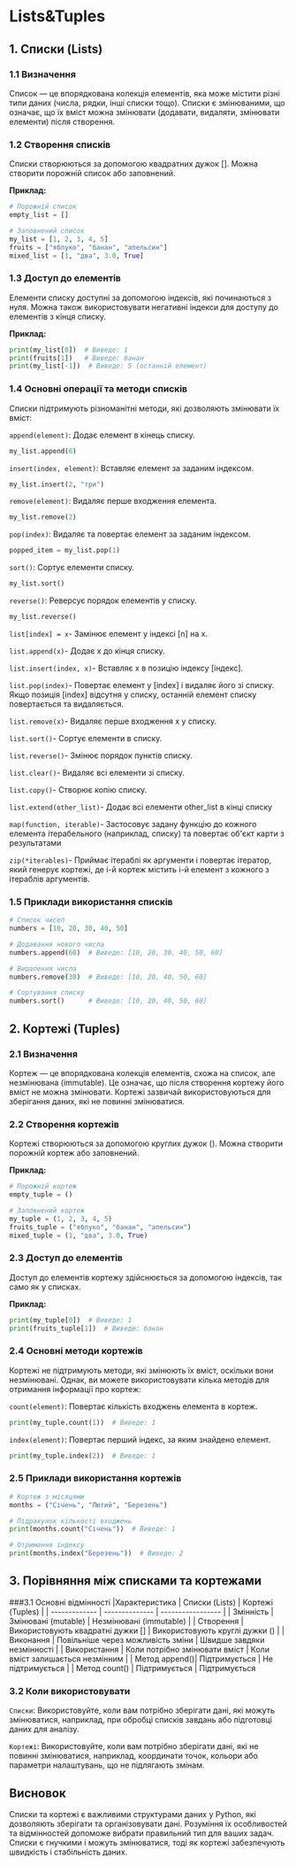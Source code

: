 # Lists&Tuples

## 1. Списки (Lists)
### 1.1 Визначення
Список — це впорядкована колекція елементів, яка може містити різні типи даних (числа, рядки, інші списки тощо). Списки є змінюваними, що означає, що їх вміст можна змінювати (додавати, видаляти, змінювати елементи) після створення.

### 1.2 Створення списків
Списки створюються за допомогою квадратних дужок []. Можна створити порожній список або заповнений.

**Приклад:**

```python
# Порожній список
empty_list = []

# Заповнений список
my_list = [1, 2, 3, 4, 5]
fruits = ["яблуко", "банан", "апельсин"]
mixed_list = [1, "два", 3.0, True]
```

###  1.3 Доступ до елементів
Елементи списку доступні за допомогою індексів, які починаються з нуля. Можна також використовувати негативні індекси для доступу до елементів з кінця списку.

**Приклад:**

```python
print(my_list[0])  # Виведе: 1
print(fruits[1])   # Виведе: банан
print(my_list[-1])  # Виведе: 5 (останній елемент)
```

### 1.4 Основні операції та методи списків
Списки підтримують різноманітні методи, які дозволяють змінювати їх вміст:

`append(element)`: Додає елемент в кінець списку.

```python
my_list.append(6)
```

`insert(index, element)`: Вставляє елемент за заданим індексом.

```python
my_list.insert(2, "три")
```

`remove(element)`: Видаляє перше входження елемента.

```python
my_list.remove(2)
```

`pop(index)`: Видаляє та повертає елемент за заданим індексом.

```python
popped_item = my_list.pop(1)
```

`sort()`: Сортує елементи списку.

```python
my_list.sort()
```

`reverse()`: Реверсує порядок елементів у списку.

```python
my_list.reverse()
```

`list[index] = x`- Замінює елемент у індексі [n] на x.

`list.append(x)`- Додає x до кінця списку.

`list.insert(index, x)`- Вставляє x в позицію індексу [індекс].

`list.pop(index)`- Повертає елемент у [index] і видаляє його зі списку. Якщо позиція [index] відсутня у списку, останній елемент списку повертається та видаляється.

`list.remove(x)`- Видаляє перше входження x у списку.

`list.sort()`- Сортує елементи в списку.

`list.reverse()`- Змінює порядок пунктів списку.

`list.clear()`- Видаляє всі елементи зі списку.

`list.copy()`- Створює копію списку.

`list.extend(other_list)`- Додає всі елементи other_list в кінці списку

`map(function, iterable)`- Застосовує задану функцію до кожного елемента ітерабельного (наприклад, списку) та повертає об'єкт карти з результатами

`zip(*iterables)`- Приймає ітераблі як аргументи і повертає ітератор,  який генерує кортежі, де i-й кортеж містить i-й елемент з кожного з ітераблів аргументів.

### 1.5 Приклади використання списків
```python
# Список чисел
numbers = [10, 20, 30, 40, 50]

# Додавання нового числа
numbers.append(60)  # Виведе: [10, 20, 30, 40, 50, 60]

# Видалення числа
numbers.remove(30)  # Виведе: [10, 20, 40, 50, 60]

# Сортування списку
numbers.sort()      # Виведе: [10, 20, 40, 50, 60]
```

## 2. Кортежі (Tuples)
### 2.1 Визначення
Кортеж — це впорядкована колекція елементів, схожа на список, але незмінювана (immutable). Це означає, що після створення кортежу його вміст не можна змінювати. Кортежі зазвичай використовуються для зберігання даних, які не повинні змінюватися.

### 2.2 Створення кортежів
Кортежі створюються за допомогою круглих дужок (). Можна створити порожній кортеж або заповнений.

**Приклад:**

```python
# Порожній кортеж
empty_tuple = ()

# Заповнений кортеж
my_tuple = (1, 2, 3, 4, 5)
fruits_tuple = ("яблуко", "банан", "апельсин")
mixed_tuple = (1, "два", 3.0, True)
```

### 2.3 Доступ до елементів
Доступ до елементів кортежу здійснюється за допомогою індексів, так само як у списках.

**Приклад:**

```python
print(my_tuple[0])  # Виведе: 1
print(fruits_tuple[1])  # Виведе: банан
```

### 2.4 Основні методи кортежів
Кортежі не підтримують методи, які змінюють їх вміст, оскільки вони незмінювані. Однак, ви можете використовувати кілька методів для отримання інформації про кортеж:

`count(element)`: Повертає кількість входжень елемента в кортеж.

```python
print(my_tuple.count(1))  # Виведе: 1
```

`index(element)`: Повертає перший індекс, за яким знайдено елемент.

```python
print(my_tuple.index(2))  # Виведе: 1
```

### 2.5 Приклади використання кортежів
```python
# Кортеж з місяцями
months = ("Січень", "Лютий", "Березень")

# Підрахунок кількості входжень
print(months.count("Січень"))  # Виведе: 1

# Отримання індексу
print(months.index("Березень"))  # Виведе: 2
```

## 3. Порівняння між списками та кортежами
###3.1 Основні відмінності
|Характеристика	| Списки (Lists) |	Кортежі (Tuples) |
| ------------- | -------------- | ----------------- |
| Змінність	    | Змінювані (mutable) |	Незмінювані (immutable) |
| Створення	    | Використовують квадратні дужки [] |	Використовують круглі дужки () |
| Виконання	    | Повільніше через можливість зміни	| Швидше завдяки незмінності |
| Використання	| Коли потрібно змінювати вміст	    | Коли вміст залишається незмінним |
| Метод append()| Підтримується                     |	Не підтримується |
| Метод count()	| Підтримується                     |	Підтримується

### 3.2 Коли використовувати
`Списки`: Використовуйте, коли вам потрібно зберігати дані, які можуть змінюватися, наприклад, при обробці списків завдань або підготовці даних для аналізу.

`Кортежі`: Використовуйте, коли вам потрібно зберігати дані, які не повинні змінюватися, наприклад, координати точок, кольори або параметри налаштувань, що не підлягають змінам.

## Висновок
Списки та кортежі є важливими структурами даних у Python, які дозволяють зберігати та організовувати дані. Розуміння їх особливостей та відмінностей допоможе вибрати правильний тип для ваших задач. Списки є гнучкими і можуть змінюватися, тоді як кортежі забезпечують швидкість і стабільність даних.
